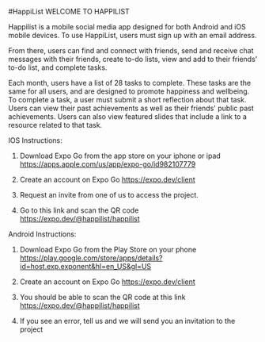 #HappiList
WELCOME TO HAPPILIST

Happilist is a mobile social media app designed for both Android and iOS mobile devices. To use HappiList, users must sign up with an email address.

From there, users can find and connect with friends, send and receive chat messages with their friends, create to-do lists, view and add to their friends' to-do list, and complete tasks.

Each month, users have a list of 28 tasks to complete. These tasks are the same for all users, and are designed to promote happiness and wellbeing. To complete a task, a user must submit a short reflection about that task. Users can view their past achievements as well as their friends' public past achievements. Users can also view featured slides that include a link to a resource related to that task.

IOS Instructions:

1. Download Expo Go from the app store on your iphone or ipad
   https://apps.apple.com/us/app/expo-go/id982107779

2. Create an account on Expo Go
   https://expo.dev/client

3. Request an invite from one of us to access the project.

4. Go to this link and scan the QR code
   https://expo.dev/@happilist/happilist

Android Instructions:

1. Download Expo Go from the Play Store on your phone
   https://play.google.com/store/apps/details?id=host.exp.exponent&hl=en_US&gl=US

2. Create an account on Expo Go
   https://expo.dev/client

3. You should be able to scan the QR code at this link
   https://expo.dev/@happilist/happilist

4. If you see an error, tell us and we will send you an invitation to the project
